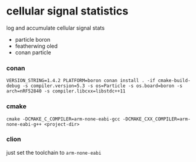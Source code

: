 cellular signal statistics
===

log and accumulate cellular signal stats

- particle boron
- featherwing oled
- conan particle

### conan

`VERSION_STRING=1.4.2 PLATFORM=boron conan install . -if cmake-build-debug -s compiler.version=5.3 -s os=Particle -s os.board=boron -s arch=nRF52840 -s compiler.libcxx=libstdc++11`

### cmake

`cmake -DCMAKE_C_COMPILER=arm-none-eabi-gcc -DCMAKE_CXX_COMPILER=arm-none-eabi-g++ <project-dir>`

### clion

just set the toolchain to `arm-none-eabi`
